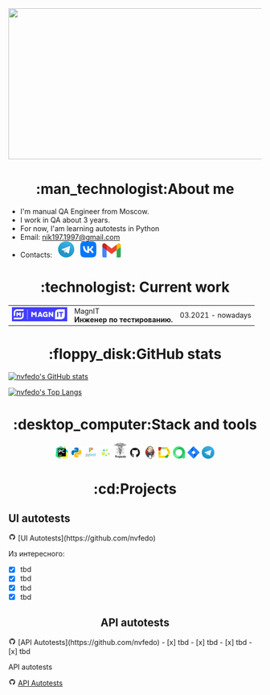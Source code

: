 <div align="center">
<img src=https://github.com/nvfedo/nvfedo/blob/main/resources/gif/hello-there-obi-wan-kenobi.gif width="750" height="300"/>
</div>

<h1 align="center">:man_technologist:About me</h1>

- I'm manual QA Engineer from Moscow.
- I work in QA about 3 years.
- For now, I'am learning autotests in Python
- Email: nik197.1997@gmail.com
- Contacts:
&#8287;
<a href="https://t.me/nvfedo"><img width="32px" alt="Telegram" title="Telegram" src="resources/social_networks_logo/telegram.png"/></a>
&#8287;
<a href="https://vk.com/nvfedo"><img width="32px" alt="VK" title="VK" src="resources/social_networks_logo/vk.png"/></a>
&#8287;
<a href="https://mail.google.com/mail/u/0/#inbox?compose=DmwnWsCPbsFNwnWhfllgNzBhxfvbFxkGtTdLbLGFDGDswNgPNCMqHgvNgkjRMvPBhDmCFkpxtmMl"><img width="37px" alt="Send me Email" title="Gmail" src="resources/social_networks_logo/gmail.png"/></a>

<h1 align="center">:technologist: Current work</h1>
 <table style="width=100%"  cellspacing="0" cellpadding="5">
	<tr>
        <td align="center">
            <a href="https://www.magnit.tech/" target="_blank" rel="noopener noreferrer"><img style="width:110px" src="resources/work_logo/magnit-tech.png"></a>
        </td>
        <td >
            MagnIT
         <br><b>Инженер по тестированию.</b>
        </td>
        <td>03.2021 - nowadays </td>
    </tr>
</table>

<h1 align="center">:floppy_disk:GitHub stats</h1>

[![nvfedo's GitHub stats](https://github-readme-stats.vercel.app/api?username=nvfedo&show_icons=true&theme=merko)](https://github.com/anuraghazra/github-readme-stats)

[![nvfedo's Top Langs](https://github-readme-stats.vercel.app/api/top-langs/?username=nvfedo&show_icons=true&theme=merko)](https://github.com/anuraghazra/github-readme-stats)

<h1 align="center">:desktop_computer:Stack and tools</h1>
<p  align="center">
  <code><img width="5%" title="Pycharm" src="resources/stack_logo/pycharm.png"></code>
  <code><img width="5%" title="Python" src="resources/stack_logo/python.png"></code>
  <code><img width="5%" title="Pytest" src="resources/stack_logo/pytest.png"></code>
  <code><img width="5%" title="Selene" src="resources/stack_logo/selene.png"></code>
  <code><img width="5%" title="Requests" src="resources/stack_logo/requests.png"></code>
  <code><img width="5%" title="GitHub" src="resources/stack_logo/github.png"></code>
  <code><img width="5%" title="Jenkins" src="resources/stack_logo/jenkins.png"></code>
  <code><img width="5%" title="Allure Report" src="resources/stack_logo/allure_report.png"></code>
  <code><img width="5%" title="Allure TestOps" src="resources/stack_logo/allure_testops.png"></code>
  <code><img width="5%" title="Jira" src="resources/stack_logo/jira.png"></code>
  <code><img width="5%" title="Telegram" src="resources/social_networks_logo/telegram.png"></code>
</p>

<h1 align="center">:cd:Projects</h1>
<h2>UI autotests</h2>
<img width="3%" title="GitHub" src="resources/stack_logo/github.png"> [UI Autotests](https://github.com/nvfedo)

Из интересного:

- [x] tbd
- [x] tbd
- [x] tbd
- [x] tbd
<h2 align="center">API autotests</h2>
<img width="3%" title="GitHub" src="resources/stack_logo/github.png"> [API Autotests](https://github.com/nvfedo)
- [x] tbd
- [x] tbd
- [x] tbd
- [x] tbd


API autotests


<img width="3%" title="GitHub" src="resources/stack_logo/github.png"> [API Autotests](https://github.com/nvfedo)
